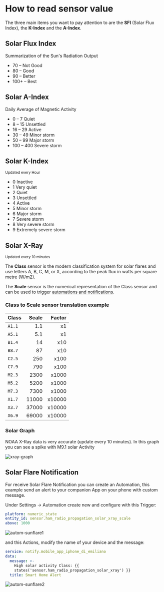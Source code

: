 # How to read sensor value 
The three main items you want to pay attention to are the **SFI** (Solar Flux Index), the **K-Index** and the **A-Index**.

## Solar Flux Index
Summarization of the Sun's Radiation Output
* 70 – Not Good
* 80 – Good
* 90 – Better
* 100+ – Best


## Solar A-Index 
Daily Average of Magnetic Activity
* 0 – 7 Quiet
* 8 – 15 Unsettled
* 16 – 29 Active
* 30 – 49 Minor storm
* 50 – 99 Major storm
* 100 – 400 Severe storm


## Solar K-Index 
<sub>Updated every Hour</sub>
* 0 Inactive
* 1 Very quiet
* 2 Quiet
* 3 Unsettled
* 4 Active
* 5 Minor storm
* 6 Major storm
* 7 Severe storm
* 8 Very severe storm
* 9 Extremely severe storm

## Solar X-Ray 
<sub>Updated every 10 minutes</sub>

The **Class** sensor is the modern classification system for solar flares and use letters A, B, C, M, or X, according to the peak flux in watts per square metre (W/m2).

The **Scale** sensor is the numerical representation of the Class sensor and can be used to trigger [automations and notifications](https://github.com/emics/ham_radio_propagation/blob/main/SENSOR.md#solar-flare-notification).

### Class to Scale sensor translation example
| Class | Scale | Factor |
|---|---:|---:|
| `A1.1` | 1.1 | x1 |
| `A5.1` | 5.1 | x1 |
| `B1.4` | 14 | x10 |
| `B8.7` | 87 | x10 |
| `C2.5` | 250 | x100 |
| `C7.9` | 790 | x100 |
| `M2.3` | 2300 | x1000 |
| `M5.2` | 5200 | x1000 |
| `M7.3` | 7300 | x1000 |
| `X1.7` | 11000 | x10000 |
| `X3.7` | 37000 | x10000 |
| `X6.9` | 69000 | x10000 |

### Solar Graph
NOAA X-Ray data is very accurate (update every 10 minutes).
In this graph you can see a spike with M9.1 solar Activity

![xray-graph](https://raw.githubusercontent.com/emics/ham_radio_propagation/main/assets/xray-graph.png)


## Solar Flare Notification
For receive Solar Flare Notification you can create an Automation, this example send an alert to your companion App on your phone with custom message.

Under Settings -> Automation create new and configure  with this Trigger:
```yaml
platform: numeric_state
entity_id: sensor.ham_radio_propagation_solar_xray_scale
above: 1000
```

![autom-sunflare1](https://raw.githubusercontent.com/emics/ham_radio_propagation/main/assets/autom-sunflare1.png)

and this Actions, modify the name of your device and the message:
```yaml
service: notify.mobile_app_iphone_di_emiliano
data:
  message: >-
    High solar activity Class: {{
    states('sensor.ham_radio_propagation_solar_xray') }}
  title: Smart Home Alert
```

![autom-sunflare2](https://raw.githubusercontent.com/emics/ham_radio_propagation/main/assets/autom-sunflare2.png)
